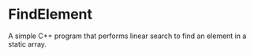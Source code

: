 # FindElement
A simple C++ program that performs linear search to find an element in a static array.
